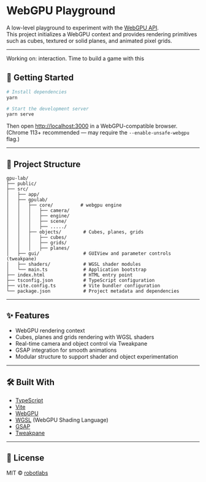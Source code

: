 # WebGPU Playground

A low-level playground to experiment with the [WebGPU API](https://gpuweb.github.io/gpuweb/).  
This project initializes a WebGPU context and provides rendering primitives such as cubes, textured or solid planes, and animated pixel grids.

---

Working on: interaction. Time to build a game with this

## 🚀 Getting Started

```bash
# Install dependencies
yarn

# Start the development server
yarn serve
```

Then open [http://localhost:3000](http://localhost:3000) in a WebGPU-compatible browser.  
(Chrome 113+ recommended — may require the `--enable-unsafe-webgpu` flag.)

---

## 📁 Project Structure

```
gpu-lab/
├── public/
├── src/
│   ├── app/
│   ├── gpulab/
│   │   ├── core/          # webgpu engine
│   │   │   ├── camera/
│   │   │   ├── engine/
│   │   │   ├── scene/
│   │   │   ├── ...../
│   │   ├── objects/        # Cubes, planes, grids
│   │   │   ├── cubes/
│   │   │   ├── grids/
│   │   │   ├── planes/
│   ├── gui/                # GUIView and parameter controls (tweakpane)
│   ├── shaders/            # WGSL shader modules
│   └── main.ts             # Application bootstrap
├── index.html              # HTML entry point
├── tsconfig.json           # TypeScript configuration
├── vite.config.ts          # Vite bundler configuration
└── package.json            # Project metadata and dependencies
```

---

## ✨ Features

- WebGPU rendering context
- Cubes, planes and grids rendering with WGSL shaders
- Real-time camera and object control via Tweakpane
- GSAP integration for smooth animations
- Modular structure to support shader and object experimentation

---

## 🛠️ Built With

- [TypeScript](https://www.typescriptlang.org/)
- [Vite](https://vitejs.dev/)
- [WebGPU](https://gpuweb.github.io/gpuweb/)
- [WGSL](https://www.w3.org/TR/WGSL/) (WebGPU Shading Language)
- [GSAP](https://gsap.com/)
- [Tweakpane](https://cocopon.github.io/tweakpane/)

---

## 📄 License

MIT © [robotlabs](https://github.com/robotlabs)
